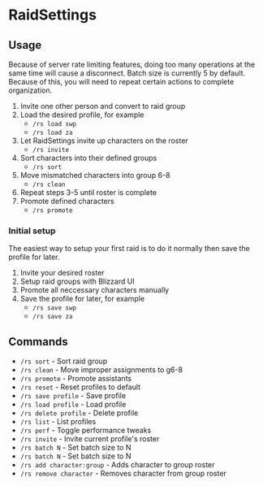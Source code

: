 # RaidSettings

## Usage

Because of server rate limiting features, doing too many operations at the same time will cause a disconnect. Batch size is currently 5 by default. Because of this, you will need to repeat certain actions to complete organization.

1. Invite one other person and convert to raid group
2. Load the desired profile, for example
   * `/rs load swp`
   * `/rs load za`
3. Let RaidSettings invite up characters on the roster
   * `/rs invite`
4. Sort characters into their defined groups
   * `/rs sort`
5. Move mismatched characters into group 6-8
   * `/rs clean`
6. Repeat steps 3-5 until roster is complete
7. Promote defined characters
   * `/rs promote`

### Initial setup

The easiest way to setup your first raid is to do it normally then save the profile for later.

1. Invite your desired roster
2. Setup raid groups with Blizzard UI
3. Promote all neccessary characters manually
4. Save the profile for later, for example
   * `/rs save swp`
   * `/rs save za`

## Commands

* `/rs sort` - Sort raid group
* `/rs clean` - Move improper assignments to g6-8
* `/rs promote` - Promote assistants
* `/rs reset` - Reset profiles to default
* `/rs save profile` - Save profile
* `/rs load profile` - Load profile
* `/rs delete profile` - Delete profile
* `/rs list` - List profiles
* `/rs perf` - Toggle performance tweaks
* `/rs invite` - Invite current profile's roster
* `/rs batch N` - Set batch size to N
* `/rs batch N` - Set batch size to N
* `/rs add character:group` - Adds character to group roster
* `/rs remove character` - Removes character from group roster
